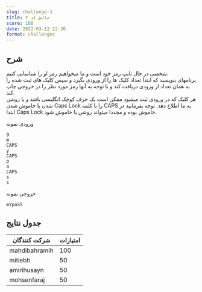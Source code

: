 ```yaml
---
slug: challenge-3
title: چالش کد ۳
score: 100
date: 2022-03-12 22:30
format: challenges
---
```


## شرح

شخصی در حال تایپ رمز خود است و ما میخواهیم رمز او را شناسایی کنیم.  
برنامهای بنویسید که ابتدا تعداد کلیک ها را از ورودی بگیرد و سپس کلیک های ثبت شده را به همان تعداد از ورودی دریافت کند و با توجه به آنها رمز مورد نظر را در خروجی چاپ کند.  
هر کلیک که در ورودی ثبت میشود ممکن است یک حرف کوچک انگلیسی باشد و یا روشن شدن یا خاموش شدن Caps Lock را با کلمه CAPS به ما اطلاع دهد.
توجه بفرمایید در ابتدا Caps Lock خاموش بوده و مجددا میتواند روشن یا خاموش شود.

ورودی نمونه

```text
9
m
CAPS
y
CAPS
p
a
CAPS
s
s
```

خروجی نمونه

```text
mYpaSS
```

## جدول نتایج

| شرکت کنندگان  | امتیازات |
| ------------- | -------- |
| mahdibahramih | 100      |
| mitiebh       | 50       |
| amirihusayn   | 50       |
| mohsenfaraj   | 50       |
